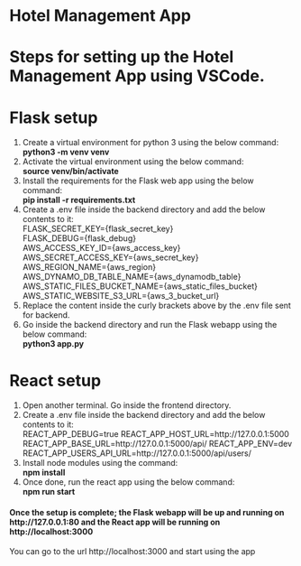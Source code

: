 # Hotel Management App
# Steps for setting up the Hotel Management App using VSCode.

# Flask setup
<ol>
    <li>
    Create a virtual environment for python 3 using the below command: <br/>
    <b>python3 -m venv venv</b>
    </li>
    <li>
    Activate the virtual environment using the below command: <br/>
    <b>source venv/bin/activate</b>
    </li>
    <li>
    Install the requirements for the Flask web app using the below command: <br/>
    <b>pip install -r requirements.txt</b>
    </li>
    <li>
    Create a .env file inside the backend directory and add the below contents to it: <br/>
        FLASK_SECRET_KEY={flask_secret_key} <br/>
        FLASK_DEBUG={flask_debug}<br/>
        AWS_ACCESS_KEY_ID={aws_access_key}<br/>
        AWS_SECRET_ACCESS_KEY={aws_secret_key}<br/>
        AWS_REGION_NAME={aws_region}<br/>
        AWS_DYNAMO_DB_TABLE_NAME={aws_dynamodb_table}<br/>
        AWS_STATIC_FILES_BUCKET_NAME={aws_static_files_bucket} <br/>       AWS_STATIC_WEBSITE_S3_URL={aws_3_bucket_url}<br/>
    </li>
    <li>
    Replace the content inside the curly brackets above by the .env file sent for backend.
    </li>
    <li>
    Go inside the backend directory and run the Flask webapp using the below command: <br/>
    <b>python3 app.py</b>
    </li>
</ol>


#
# React setup

<ol>
    <li>
    Open another terminal. Go inside the frontend directory. <br/>
    </li>
    <li>
    Create a .env file inside the backend directory and add the below contents to it: <br/>
    REACT_APP_DEBUG=true
    REACT_APP_HOST_URL=http://127.0.0.1:5000
    REACT_APP_BASE_URL=http://127.0.0.1:5000/api/
    REACT_APP_ENV=dev
    REACT_APP_USERS_API_URL=http://127.0.0.1:5000/api/users/
    </li>
    <li>
    Install node modules using the command: <br/>
    <b>npm install</b>
    </li>
    <li>
    Once done, run the react app using the below command: <br/>
    <b>npm run start</b>
    </li>
</ol>

<h4>Once the setup is complete; the Flask webapp will be up and running on http://127.0.0.1:80 and the React app will be running on http://localhost:3000</h4>
You can go to the url http://localhost:3000 and start using the app
